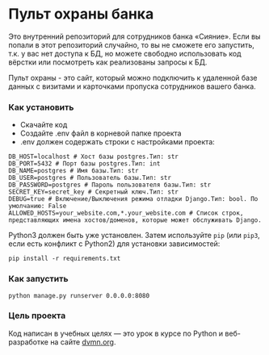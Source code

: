 # Пульт охраны банка

Это внутренний репозиторий для сотрудников банка «Сияние». Если вы попали в этот репозиторий случайно, то вы не сможете
его запустить, т.к. у вас нет доступа к БД, но можете свободно использовать код вёрстки или посмотреть как реализованы
запросы к БД.

Пульт охраны - это сайт, который можно подключить к удаленной базе данных с визитами и карточками пропуска сотрудников
вашего банка.

### Как установить

- Скачайте код
- Создайте .env файл в корневой папке проекта
- .env должен содержать строки с настройками проекта:

```
DB_HOST=localhost # Хост базы postgres.Тип: str
DB_PORT=5432 # Порт базы postgres.Тип: int
DB_NAME=postgres # Имя базы.Тип: str
DB_USER=postgres # Пользователь базы.Тип: str
DB_PASSWORD=postgres # Пароль пользователя базы.Тип: str
SECRET_KEY=secret_key # Cекретный ключ.Тип: str
DEBUG=true # Включение/Выключения режима отладки Django.Тип: bool. По умолчанию: False
ALLOWED_HOSTS=your_website.com,*.your_website.com # Список строк, представляющих имена хостов/доменов, которые может обслуживать Django.
```

Python3 должен быть уже установлен.
Затем используйте `pip` (или `pip3`, если есть конфликт с Python2) для установки зависимостей:

```
pip install -r requirements.txt
```

### Как запустить

```
python manage.py runserver 0.0.0.0:8080
```

### Цель проекта

Код написан в учебных целях — это урок в курсе по Python и веб-разработке на сайте [dvmn.org](https://dvmn.org/).
